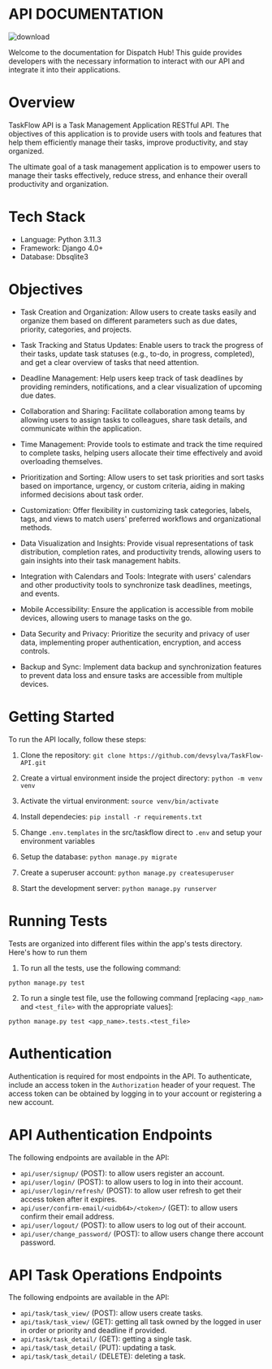 
# API DOCUMENTATION
![download](https://github.com/devsylva/TaskFlow-API/assets/67736638/08e112b2-6fb4-4f54-9d05-e9c003ebd5b7)

Welcome to the documentation for Dispatch Hub! This guide provides developers with the necessary information to interact with our API and integrate it into their applications.


# Overview  
TaskFlow API is a Task Management Application RESTful API. The objectives of this application is to provide users with tools and features that help them efficiently manage their tasks, improve productivity, and stay organized.

The ultimate goal of a task management application is to empower users to manage their tasks effectively, reduce stress, and enhance their overall productivity and organization.


# Tech Stack
- Language: Python 3.11.3
- Framework: Django 4.0+
- Database: Dbsqlite3

# Objectives

- Task Creation and Organization:
Allow users to create tasks easily and organize them based on different parameters such as due dates, priority, categories, and projects.

- Task Tracking and Status Updates:
Enable users to track the progress of their tasks, update task statuses (e.g., to-do, in progress, completed), and get a clear overview of tasks that need attention.

- Deadline Management:
Help users keep track of task deadlines by providing reminders, notifications, and a clear visualization of upcoming due dates.

- Collaboration and Sharing:
Facilitate collaboration among teams by allowing users to assign tasks to colleagues, share task details, and communicate within the application.

- Time Management:
Provide tools to estimate and track the time required to complete tasks, helping users allocate their time effectively and avoid overloading themselves.

- Prioritization and Sorting:
Allow users to set task priorities and sort tasks based on importance, urgency, or custom criteria, aiding in making informed decisions about task order.

- Customization:
Offer flexibility in customizing task categories, labels, tags, and views to match users' preferred workflows and organizational methods.

- Data Visualization and Insights:
Provide visual representations of task distribution, completion rates, and productivity trends, allowing users to gain insights into their task management habits.

- Integration with Calendars and Tools:
Integrate with users' calendars and other productivity tools to synchronize task deadlines, meetings, and events.

- Mobile Accessibility:
Ensure the application is accessible from mobile devices, allowing users to manage tasks on the go.

- Data Security and Privacy:
Prioritize the security and privacy of user data, implementing proper authentication, encryption, and access controls.

- Backup and Sync:
Implement data backup and synchronization features to prevent data loss and ensure tasks are accessible from multiple devices.


# Getting Started
To run the API locally, follow these steps:

1. Clone the repository: `git clone https://github.com/devsylva/TaskFlow-API.git`

2. Create a virtual environment inside the project directory: `python -m venv venv`

3. Activate the virtual environment: `source venv/bin/activate`

4. Install dependecies: `pip install -r requirements.txt`

5. Change `.env.templates` in the src/taskflow direct to `.env` and setup your environment variables

6. Setup the database: `python manage.py migrate`

7. Create a superuser account: `python manage.py createsuperuser`

8. Start the development server: `python manage.py runserver`


# Running Tests
Tests are organized into different files within the app's tests directory. Here's how to run them

1. To run all the tests, use the following command:

```
python manage.py test
```

2. To run a single test file, use the following command [replacing `<app_nam>` and `<test_file>` with the appropriate values]:

```
python manage.py test <app_name>.tests.<test_file>
```

# Authentication 
Authentication is required for most endpoints in the API. To authenticate, include an access token in the `Authorization` header of your request. The access token can be obtained by logging in to your account or registering a new account.

# API Authentication Endpoints 
The following endpoints are available in the API:

-   `api/user/signup/` (POST): to allow users register an account.
-   `api/user/login/` (POST): to allow users to log in into their account.
-   `api/user/login/refresh/` (POST): to allow user refresh to get their access token after it expires.
-   `api/user/confirm-email/<uidb64>/<token>/` (GET): to allow users confirm their email address.
-   `api/user/logout/` (POST): to allow users to log out of their account.
-   `api/user/change_password/` (POST): to allow users change there account password.

# API Task Operations Endpoints
The following endpoints are available in the API:

- `api/task/task_view/` (POST): allow users create tasks.
- `api/task/task_view/` (GET): getting all task owned by the logged in user in order or priority and deadline if provided.
- `api/task/task_detail/` (GET): getting a single task.
- `api/task/task_detail/` (PUT): updating a task.
- `api/task/task_detail/` (DELETE): deleting a task.